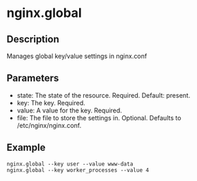 # nginx.global

## Description

Manages global key/value settings in nginx.conf

## Parameters

* state: The state of the resource. Required. Default: present.
* key: The key. Required.
* value: A value for the key. Required.
* file: The file to store the settings in. Optional. Defaults to /etc/nginx/nginx.conf.

## Example

```shell
nginx.global --key user --value www-data
nginx.global --key worker_processes --value 4
```

